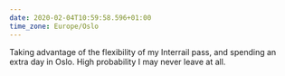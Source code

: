 ```yaml
---
date: 2020-02-04T10:59:58.596+01:00
time_zone: Europe/Oslo
---
```

Taking advantage of the flexibility of my Interrail pass, and spending an extra day in Oslo. High probability I may never leave at all.
